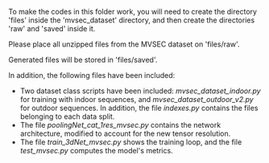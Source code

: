 To make the codes in this folder work, you will need to create the directory 'files' inside the 'mvsec_dataset' directory, and then create the directories 'raw' and 'saved' inside it.

Please place all unzipped files from the MVSEC dataset on 'files/raw'.

Generated files will be stored in 'files/saved'.

In addition, the following files have been included:
- Two dataset class scripts have been included: _mvsec_dataset_indoor.py_ for training with indoor sequences, and _mvsec_dataset_outdoor_v2.py_ for outdoor sequences. In addition, the file _indexes.py_ contains the files belonging to each data split.
- The file _poolingNet_cat_1res_mvsec.py_ contains the network architecture, modified to account for the new tensor resolution.
- The file _train_3dNet_mvsec.py_ shows the training loop, and the file _test_mvsec.py_ computes the model's metrics.
